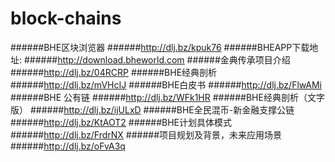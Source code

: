 # block-chains

######BHE区块浏览器
######http://dlj.bz/kpuk76
######BHEAPP下载地址:
######http://download.bheworld.com
######金典传承项目介绍
######http://dlj.bz/04RCRP
######BHE经典剖析
######http://dlj.bz/mVHcIJ
######BHE白皮书
######http://dlj.bz/FlwAMi
######BHE 公有链
######http://dlj.bz/WFk1HR
######BHE经典剖析（文字版）
######http://dlj.bz/ijULxD
######BHE全民混币-新金融支撑公链
######http://dlj.bz/KtAOT2
######BHE计划具体模式
######http://dlj.bz/FrdrNX
######项目规划及背景，未来应用场景
######http://dlj.bz/oFvA3q
